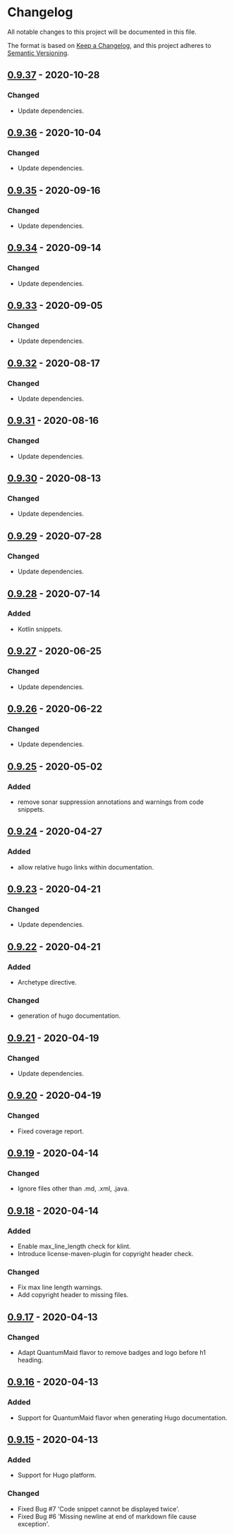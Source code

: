 # Changelog
All notable changes to this project will be documented in this file.

The format is based on [Keep a Changelog](https://keepachangelog.com/en/1.0.0/),
and this project adheres to [Semantic Versioning](https://semver.org/spec/v2.0.0.html).

## [0.9.37](https://search.maven.org/artifact/de.quantummaid/documaid/0.9.37/jar) - 2020-10-28
### Changed
- Update dependencies.

## [0.9.36](https://search.maven.org/artifact/de.quantummaid/documaid/0.9.36/jar) - 2020-10-04
### Changed
- Update dependencies.

## [0.9.35](https://search.maven.org/artifact/de.quantummaid/documaid/0.9.35/jar) - 2020-09-16
### Changed
- Update dependencies.

## [0.9.34](https://search.maven.org/artifact/de.quantummaid/documaid/0.9.34/jar) - 2020-09-14
### Changed
- Update dependencies.

## [0.9.33](https://search.maven.org/artifact/de.quantummaid/documaid/0.9.33/jar) - 2020-09-05
### Changed
- Update dependencies.

## [0.9.32](https://search.maven.org/artifact/de.quantummaid/documaid/0.9.32/jar) - 2020-08-17
### Changed
- Update dependencies.

## [0.9.31](https://search.maven.org/artifact/de.quantummaid/documaid/0.9.31/jar) - 2020-08-16
### Changed
- Update dependencies.

## [0.9.30](https://search.maven.org/artifact/de.quantummaid/documaid/0.9.30/jar) - 2020-08-13
### Changed
- Update dependencies.

## [0.9.29](https://search.maven.org/artifact/de.quantummaid/documaid/0.9.29/jar) - 2020-07-28
### Changed
- Update dependencies.

## [0.9.28](https://search.maven.org/artifact/de.quantummaid/documaid/0.9.28/jar) - 2020-07-14
### Added
- Kotlin snippets.

## [0.9.27](https://search.maven.org/artifact/de.quantummaid/documaid/0.9.27/jar) - 2020-06-25
### Changed
- Update dependencies.

## [0.9.26](https://search.maven.org/artifact/de.quantummaid/documaid/0.9.26/jar) - 2020-06-22
### Changed
- Update dependencies.

## [0.9.25](https://search.maven.org/artifact/de.quantummaid/documaid/0.9.25/jar) - 2020-05-02
### Added
- remove sonar suppression annotations and warnings from code snippets.

## [0.9.24](https://search.maven.org/artifact/de.quantummaid/documaid/0.9.24/jar) - 2020-04-27
### Added
- allow relative hugo links within documentation.

## [0.9.23](https://search.maven.org/artifact/de.quantummaid/documaid/0.9.23/jar) - 2020-04-21
### Changed
- Update dependencies.

## [0.9.22](https://search.maven.org/artifact/de.quantummaid/documaid/0.9.22/jar) - 2020-04-21
### Added
- Archetype directive.
### Changed
- generation of hugo documentation.

## [0.9.21](https://search.maven.org/artifact/de.quantummaid/documaid/0.9.21/jar) - 2020-04-19
### Changed
- Update dependencies.

## [0.9.20](https://search.maven.org/artifact/de.quantummaid/documaid/0.9.20/jar) - 2020-04-19
### Changed
- Fixed coverage report.

## [0.9.19](https://search.maven.org/artifact/de.quantummaid/documaid/0.9.19/jar) - 2020-04-14
### Changed
- Ignore files other than .md, .xml, .java.

## [0.9.18](https://search.maven.org/artifact/de.quantummaid/documaid/0.9.18/jar) - 2020-04-14
### Added
- Enable max_line_length check for klint.
- Introduce license-maven-plugin for copyright header check.
### Changed
- Fix max line length warnings.
- Add copyright header to missing files.

## [0.9.17](https://search.maven.org/artifact/de.quantummaid/documaid/0.9.17/jar) - 2020-04-13
### Changed
- Adapt QuantumMaid flavor to remove badges and logo before h1 heading.

## [0.9.16](https://search.maven.org/artifact/de.quantummaid/documaid/0.9.16/jar) - 2020-04-13
### Added
- Support for QuantumMaid flavor when generating Hugo documentation.

## [0.9.15](https://search.maven.org/artifact/de.quantummaid/documaid/0.9.15/jar) - 2020-04-13
### Added
- Support for Hugo platform.
### Changed
- Fixed Bug #7 'Code snippet cannot be displayed twice'.
- Fixed Bug #6 'Missing newline at end of markdown file cause exception'.
